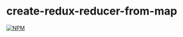 # create-redux-reducer-from-map
[![NPM](https://nodei.co/npm/create-redux-reducer-from-map.png)](https://nodei.co/npm/create-redux-reducer-from-map/)
